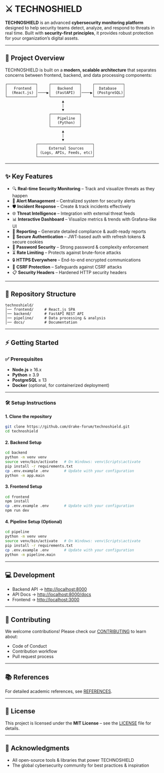 # ⚔️ TECHNOSHIELD

**TECHNOSHIELD** is an advanced **cybersecurity monitoring platform** designed to help security teams detect, analyze, and respond to threats in real time. Built with **security-first principles**, it provides robust protection for your organization’s digital assets.

---

## 🚀 Project Overview

TECHNOSHIELD is built on a **modern, scalable architecture** that separates concerns between frontend, backend, and data processing components:

```
┌─────────────┐     ┌─────────────┐     ┌─────────────┐
│   Frontend  │     │   Backend   │     │  Database   │
│  (React.js) │────▶│  (FastAPI)  │────▶│ (PostgreSQL)│
└─────────────┘     └─────────────┘     └─────────────┘
                          ▲
                          │
                          ▼
                    ┌─────────────┐
                    │   Pipeline  │
                    │   (Python)  │
                    └─────────────┘
                          ▲
                          │
                          ▼
              ┌─────────────────────────┐
              │     External Sources    │
              │ (Logs, APIs, Feeds, etc)│
              └─────────────────────────┘
```

---

## ✨ Key Features

* 🔍 **Real-time Security Monitoring** – Track and visualize threats as they happen
* 🚨 **Alert Management** – Centralized system for security alerts
* 🛡️ **Incident Response** – Create & track incidents effectively
* 🌐 **Threat Intelligence** – Integration with external threat feeds
* 📊 **Interactive Dashboard** – Visualize metrics & trends with Grafana-like UI
* 📑 **Reporting** – Generate detailed compliance & audit-ready reports
* 🔐 **Secure Authentication** – JWT-based auth with refresh tokens & secure cookies
* 🔑 **Password Security** – Strong password & complexity enforcement
* ⏳ **Rate Limiting** – Protects against brute-force attacks
* 🔒 **HTTPS Everywhere** – End-to-end encrypted communications
* 🧩 **CSRF Protection** – Safeguards against CSRF attacks
* 📋 **Security Headers** – Hardened HTTP security headers

---

## 📂 Repository Structure

```
technoshield/
│── frontend/     # React.js SPA
│── backend/      # FastAPI REST API
│── pipeline/     # Data processing & analysis
│── docs/         # Documentation
```

---

## ⚡ Getting Started

### ✅ Prerequisites

* **Node.js** ≥ 16.x
* **Python** ≥ 3.9
* **PostgreSQL** ≥ 13
* **Docker** (optional, for containerized deployment)

---

### 🛠️ Setup Instructions

#### 1. Clone the repository

```bash
git clone https://github.com/drake-forum/technoshield.git
cd technoshield
```

#### 2. Backend Setup

```bash
cd backend
python -m venv venv
source venv/bin/activate   # On Windows: venv\Scripts\activate
pip install -r requirements.txt
cp .env.example .env       # Update with your configuration
python -m app.main
```

#### 3. Frontend Setup

```bash
cd frontend
npm install
cp .env.example .env       # Update with your configuration
npm run dev
```

#### 4. Pipeline Setup (Optional)

```bash
cd pipeline
python -m venv venv
source venv/bin/activate   # On Windows: venv\Scripts\activate
pip install -r requirements.txt
cp .env.example .env       # Update with your configuration
python -m pipeline.main
```

---

## 💻 Development

* Backend API → [http://localhost:8000](http://localhost:8000)
* API Docs → [http://localhost:8000/docs](http://localhost:8000/docs)
* Frontend → [http://localhost:3000](http://localhost:3000)

---

## 🤝 Contributing

We welcome contributions! Please check our [CONTRIBUTING](CONTRIBUTING.md) to learn about:

* Code of Conduct
* Contribution workflow
* Pull request process

---

## 📚 References  
For detailed academic references, see [REFERENCES](REFERENCES.md).

---

## 📜 License

This project is licensed under the **MIT License** – see the [LICENSE](LICENSE) file for details.

---

## 🙏 Acknowledgments

* All open-source tools & libraries that power TECHNOSHIELD
* The global cybersecurity community for best practices & inspiration
